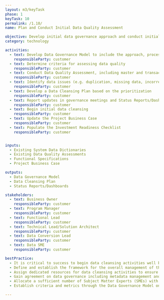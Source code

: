 ```yaml
---
layout: m3/keyTask
phase: 1
keyTask: 10
permalink: /1.10/
name: Plan and Conduct Initial Data Quality Assessment

objective: Develop initial data governance approach and conduct initial data quality assessment and cleansing plan.
category: technology

activities:
  - text: Develop Data Governance Model to include the approach, process, roles and responsibilities, criteria/metrics
    responsibleParty: customer
  - text: Determine criteria for assessing data quality
    responsibleParty: customer
  - text: Conduct Data Quality Assessment, including master and transactional data
    responsibleParty: customer
  - text: Identify data issues (e.g. duplication, missing data, incorrect data) based on the assessment and prioritize data cleansing needs
    responsibleParty: customer
  - text: Develop a Data Cleansing Plan based on the prioritization
    responsibleParty: customer
  - text: Report updates in governance meetings and Status Reports/Dashboards
    responsibleParty: customer 
  - text: Begin initial data cleansing
    responsibleParty: customer
  - text: Update the Project Business Case
    responsibleParty: customer
  - text: Populate the Investment Readiness Checklist
    responsibleParty: customer


inputs:
  - Existing System Data Dictionaries
  - Existing Data Quality Assessments
  - Functional Specifications
  - Project Business Case

outputs:
  - Data Governance Model
  - Data Cleansing Plan
  - Status Reports/Dashboards 

stakeholders:
  - text: Business Owner
    responsibleParty: customer
  - text: Program Manager
    responsibleParty: customer
  - text: Functional Lead
    responsibleParty: customer
  - text: Technical Lead/Solution Architect
    responsibleParty: customer
  - text: Data Conversion Lead
    responsibleParty: customer
  - text: Data SME
    responsibleParty: customer

bestPractice:
  - It is critical to success to begin data cleansing activities well before migration activities begin and continuously throughout the implementation to assist with data readiness
  - Define and establish the framework for the overall management of the availability, usability, integrity, and security of data in the Data Governance Model
  - Assign dedicated resources for data cleansing activities to ensure successful migration
  - Gain agreement on data governance including metadata management and data quality management
  - Allocate a sufficient number of Subject Matter Experts (SMEs) with the appropriate skill sets to support data conversion activities throughout the implementation
  - Establish criteria and metrics through the Data Governance Model on what threshold constitutes “clean” data. Outline the course of actions to cleanse data in legacy systems or staging area to prepare it for migration to the provider system in the Data Cleansing Plan

---
```

